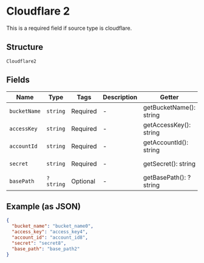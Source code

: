 
# Cloudflare 2

This is a required field if source type is cloudflare.

## Structure

`Cloudflare2`

## Fields

| Name | Type | Tags | Description | Getter | Setter |
|  --- | --- | --- | --- | --- | --- |
| `bucketName` | `string` | Required | - | getBucketName(): string | setBucketName(string bucketName): void |
| `accessKey` | `string` | Required | - | getAccessKey(): string | setAccessKey(string accessKey): void |
| `accountId` | `string` | Required | - | getAccountId(): string | setAccountId(string accountId): void |
| `secret` | `string` | Required | - | getSecret(): string | setSecret(string secret): void |
| `basePath` | `?string` | Optional | - | getBasePath(): ?string | setBasePath(?string basePath): void |

## Example (as JSON)

```json
{
  "bucket_name": "bucket_name0",
  "access_key": "access_key4",
  "account_id": "account_id8",
  "secret": "secret8",
  "base_path": "base_path2"
}
```


